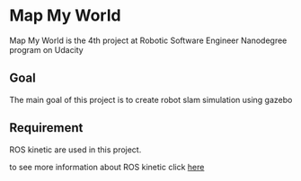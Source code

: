 # Map My World

Map My World is the 4th project at Robotic Software Engineer Nanodegree program on Udacity

## Goal
The main goal of this project is to create robot slam simulation using gazebo

## Requirement
ROS kinetic are used in this project.

to see more information about ROS kinetic click [here](https://wiki.ros.org/kinetic)
